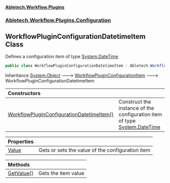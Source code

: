 #### [Abletech.Workflow.Plugins](index.md 'index')
### [Abletech.Workflow.Plugins.Configuration](Abletech_Workflow_Plugins_Configuration.md 'Abletech.Workflow.Plugins.Configuration')
## WorkflowPluginConfigurationDatetimeItem Class
Defines a configuration item of type [System.DateTime](https://docs.microsoft.com/en-us/dotnet/api/System.DateTime 'System.DateTime')
```csharp
public class WorkflowPluginConfigurationDatetimeItem : Abletech.Workflow.Plugins.Configuration.WorkflowPluginConfigurationItem
```

Inheritance [System.Object](https://docs.microsoft.com/en-us/dotnet/api/System.Object 'System.Object') &#129106; [WorkflowPluginConfigurationItem](WorkflowPluginConfigurationItem.md 'Abletech.Workflow.Plugins.Configuration.WorkflowPluginConfigurationItem') &#129106; WorkflowPluginConfigurationDatetimeItem  

| Constructors | |
| :--- | :--- |
| [WorkflowPluginConfigurationDatetimeItem()](WorkflowPluginConfigurationDatetimeItem_WorkflowPluginConfigurationDatetimeItem().md 'Abletech.Workflow.Plugins.Configuration.WorkflowPluginConfigurationDatetimeItem.WorkflowPluginConfigurationDatetimeItem()') | Construct the instance of the configuration item of type [System.DateTime](https://docs.microsoft.com/en-us/dotnet/api/System.DateTime 'System.DateTime') |

| Properties | |
| :--- | :--- |
| [Value](WorkflowPluginConfigurationDatetimeItem_Value.md 'Abletech.Workflow.Plugins.Configuration.WorkflowPluginConfigurationDatetimeItem.Value') | Gets or sets the value of the configuration item<br/> |

| Methods | |
| :--- | :--- |
| [GetValue()](WorkflowPluginConfigurationDatetimeItem_GetValue().md 'Abletech.Workflow.Plugins.Configuration.WorkflowPluginConfigurationDatetimeItem.GetValue()') | Gets the item value<br/> |
